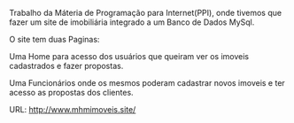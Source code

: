 Trabalho da Máteria de Programação para Internet(PPI), onde tivemos que fazer um site de imobiliária integrado a um Banco de Dados MySql.

O site tem duas Paginas:

Uma Home para acesso dos usuários que queiram ver os imoveis cadastrados e fazer propostas.

Uma Funcionários onde os mesmos poderam cadastrar novos imoveis e ter acesso as propostas dos clientes.

URL: http://www.mhmimoveis.site/
